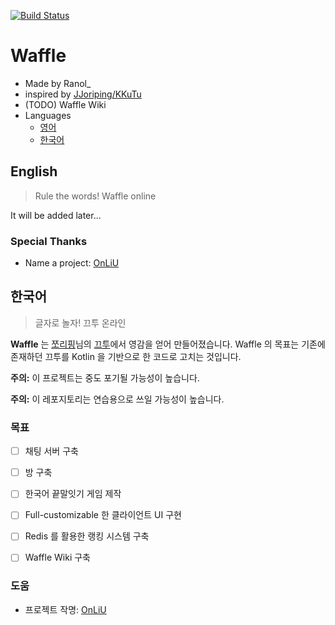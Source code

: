 [![Build Status](https://travis-ci.org/RanolP/Waffle.svg?branch=master)](https://travis-ci.org/RanolP/Waffle)
# Waffle
 * Made by Ranol_
 * inspired by [JJoriping/KKuTu](https://github.com/JJoriping/KKuTu)
 * (TODO) Waffle Wiki
 * Languages
    * [영어](#영어)
    * [한국어](#한국어)

## English
> Rule the words! Waffle online

It will be added later...

### Special Thanks
  * Name a project: [OnLiU](https://github.com/OnLiU211)

## 한국어
> 글자로 놀자! 끄투 온라인

**Waffle** 는 [쪼리핑](http://blog.jjo.kr/)님의 [끄투](https://github.com/JJoriping/KKuTu)에서 영감을 얻어 만들어졌습니다.
Waffle  의 목표는 기존에 존재하던 끄투를 Kotlin 을 기반으로 한 코드로 고치는 것입니다.

**주의:** 이 프로젝트는 중도 포기될 가능성이 높습니다.

**주의:** 이 레포지토리는 연습용으로 쓰일 가능성이 높습니다.

### 목표
 * [ ] 채팅 서버 구축
 * [ ] 방 구축
 * [ ] 한국어 끝말잇기 게임 제작
 * [ ] Full-customizable 한 클라이언트 UI 구현
 * [ ] Redis 를 활용한 랭킹 시스템 구축
 * [ ] Waffle Wiki 구축


### 도움
  * 프로젝트 작명: [OnLiU](https://github.com/OnLiU211)